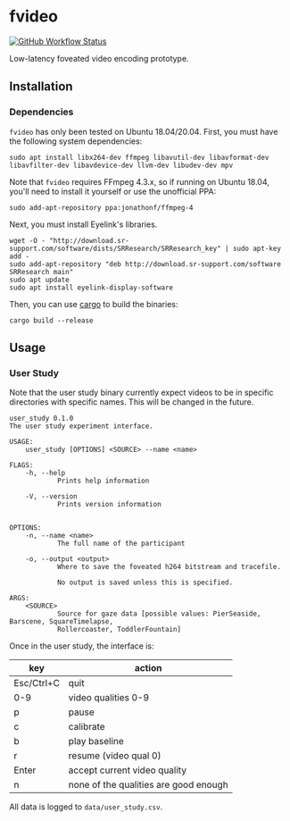 # fvideo

[![GitHub Workflow Status](https://img.shields.io/github/actions/workflow/status/lukehsiao/fvideo/rust.yml)](https://github.com/lukehsiao/fvideo/actions/workflows/rust.yml)

Low-latency foveated video encoding prototype.

## Installation

### Dependencies

`fvideo` has only been tested on Ubuntu 18.04/20.04. First, you must have the
following system dependencies:

```
sudo apt install libx264-dev ffmpeg libavutil-dev libavformat-dev libavfilter-dev libavdevice-dev llvm-dev libudev-dev mpv
```

Note that `fvideo` requires FFmpeg 4.3.x, so if running on Ubuntu 18.04, you'll need to install it
yourself or use the unofficial PPA:

```
sudo add-apt-repository ppa:jonathonf/ffmpeg-4
```

Next, you must install Eyelink's libraries.

```
wget -O - "http://download.sr-support.com/software/dists/SRResearch/SRResearch_key" | sudo apt-key add -
sudo add-apt-repository "deb http://download.sr-support.com/software SRResearch main"
sudo apt update
sudo apt install eyelink-display-software
```

Then, you can use [cargo] to build the binaries:

```
cargo build --release
```

## Usage

### User Study

Note that the user study binary currently expect videos to be in specific directories with specific
names. This will be changed in the future.

```
user_study 0.1.0
The user study experiment interface.

USAGE:
    user_study [OPTIONS] <SOURCE> --name <name>

FLAGS:
    -h, --help
            Prints help information

    -V, --version
            Prints version information


OPTIONS:
    -n, --name <name>
            The full name of the participant

    -o, --output <output>
            Where to save the foveated h264 bitstream and tracefile.

            No output is saved unless this is specified.

ARGS:
    <SOURCE>
            Source for gaze data [possible values: PierSeaside, Barscene, SquareTimelapse,
            Rollercoaster, ToddlerFountain]
```

Once in the user study, the interface is:

| key        | action                                |
| ---------- | ------------------------------------- |
| Esc/Ctrl+C | quit                                  |
| 0-9        | video qualities 0-9                   |
| p          | pause                                 |
| c          | calibrate                             |
| b          | play baseline                         |
| r          | resume (video qual 0)                 |
| Enter      | accept current video quality          |
| n          | none of the qualities are good enough |

All data is logged to `data/user_study.csv`.

[cargo]: https://doc.rust-lang.org/cargo/getting-started/installation.html
